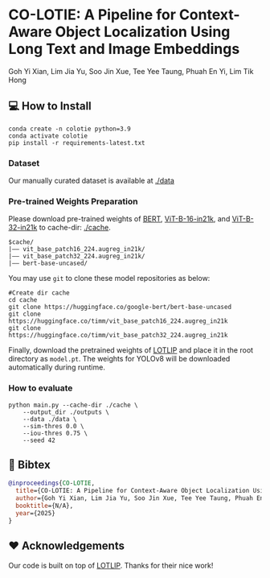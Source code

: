 # CO-LOTIE: A Pipeline for Context-Aware Object Localization Using Long Text and Image Embeddings

 Goh Yi Xian, Lim Jia Yu, Soo Jin Xue, Tee Yee Taung, Phuah En Yi, Lim Tik Hong<br>


## 💻 How to Install

```
conda create -n colotie python=3.9
conda activate colotie
pip install -r requirements-latest.txt
```

### Dataset
Our manually curated dataset is available at <a href='./data'>./data</a>

### Pre-trained Weights Preparation
Please download pre-trained weights of [BERT](https://huggingface.co/google-bert/bert-base-uncased), [ViT-B-16-in21k](https://huggingface.co/timm/vit_base_patch16_224.augreg_in21k), and [ViT-B-32-in21k](https://huggingface.co/timm/vit_base_patch32_224.augreg_in21k) to cache-dir: <a href='./cache'>./cache</a>.

```
$cache/
|–– vit_base_patch16_224.augreg_in21k/
|–– vit_base_patch32_224.augreg_in21k/
|–– bert-base-uncased/
```

You may use <code>git</code> to clone these model repositories as below:

```
#Create dir cache
cd cache
git clone https://huggingface.co/google-bert/bert-base-uncased
git clone https://huggingface.co/timm/vit_base_patch16_224.augreg_in21k
git clone https://huggingface.co/timm/vit_base_patch32_224.augreg_in21k
```

Finally, download the pretrained weights of <a href='https://huggingface.co/weiwu-ww/LoTLIP-ViT-B-16-100M'>LOTLIP</a> and place it in the root directory as <code>model.pt</code>. The weights for YOLOv8 will be downloaded automatically during runtime.


### How to evaluate
```
python main.py --cache-dir ./cache \
    --output_dir ./outputs \
    --data ./data \
    --sim-thres 0.0 \
    --iou-thres 0.75 \
    --seed 42
```

## 🔷 Bibtex


```bibtex
@inproceedings{CO-LOTIE,
  title={CO-LOTIE: A Pipeline for Context-Aware Object Localization Using Long Text and Image Embeddings},
  author={Goh Yi Xian, Lim Jia Yu, Soo Jin Xue, Tee Yee Taung, Phuah En Yi, Lim Tik Hong},
  booktitle={N/A},
  year={2025}
}
```

## ❤️ Acknowledgements

Our code is built on top of [LOTLIP](https://github.com/wuw2019/LoTLIP). Thanks for their nice work!